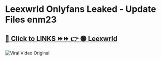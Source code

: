 
 # Leexwrld Onlyfans Leaked - Update Files enm23

## <h2><a href="https://clipsfans.com/Leexwrld&ref=git">🔗 Click to LINKS ⏩⏩ 👉 🟢 Leexwrld </a></h2>

<a href="https://clipsfans.com/Leexwrld&ref=git" rel="nofollow" data-target="animated-image.originalLink"><img src="https://i.ibb.co.com/xMMVF88/686577567.gif" alt="Viral Video Original" style="max-width: 100%; display: inline-block;" data-target="animated-image.originalImage"></a>

